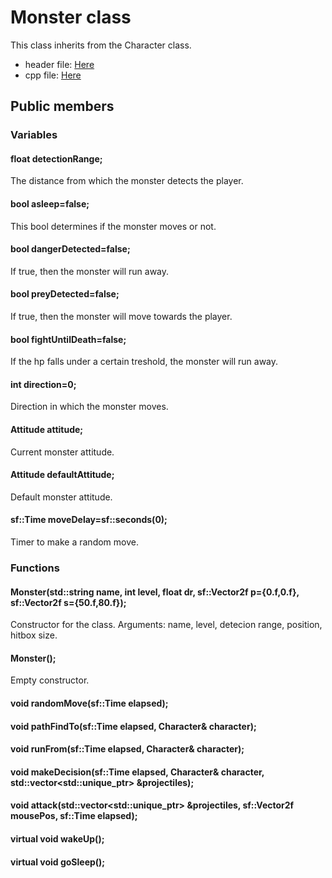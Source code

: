 # Monster class

This class inherits from the Character class.

- header file: [Here](#)
- cpp file: [Here](#)

## Public members

### Variables

   #### float detectionRange;
   
   The distance from which the monster detects the player.
   
   #### bool asleep=false;
   
   This bool determines if the monster moves or not.
   
   #### bool dangerDetected=false;
   
   If true, then the monster will run away.
   
   ####  bool preyDetected=false;
   
   If true, then the monster will move towards the player.
   #### bool fightUntilDeath=false;
   
   If the hp falls under a certain treshold, the monster will run away.
   
   #### int direction=0;
   
   Direction in which the monster moves.
   
   #### Attitude attitude;
   
   Current monster attitude.
   
   #### Attitude defaultAttitude;
   
   Default monster attitude.
   
   #### sf::Time moveDelay=sf::seconds(0);
   
   Timer to make a random move.
   
### Functions
 #### Monster(std::string name, int level, float dr, sf::Vector2f p={0.f,0.f}, sf::Vector2f s={50.f,80.f});
 
 Constructor for the class.
 Arguments: name, level, detecion range, position, hitbox size.
 
 #### Monster();
 
 Empty constructor. 
 
 #### void randomMove(sf::Time elapsed);
 #### void pathFindTo(sf::Time elapsed, Character& character);
 #### void runFrom(sf::Time elapsed, Character& character);
 #### void makeDecision(sf::Time elapsed, Character& character, std::vector<std::unique_ptr<Projectile>> &projectiles);
 #### void attack(std::vector<std::unique_ptr<Projectile>> &projectiles, sf::Vector2f mousePos, sf::Time elapsed);
 #### virtual void wakeUp();
 #### virtual void goSleep();
  
   
